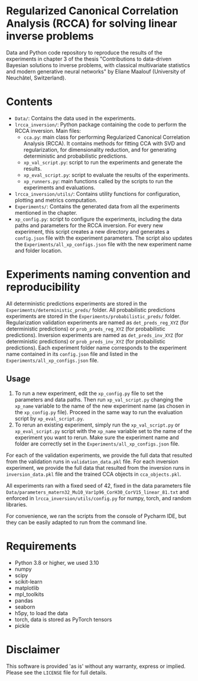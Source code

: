 # Regularized Canonical Correlation Analysis (RCCA) for solving linear inverse problems

Data and Python code repository to reproduce the results of the experiments in chapter 3 of the thesis 
"Contributions to data-driven Bayesian solutions to inverse problems, with classical multivariate statistics and modern
generative neural networks" by Eliane Maalouf (University of Neuchâtel, Switzerland).

# Contents
- `Data/`: Contains the data used in the experiments.
- `lrcca_inversion/`: Python package containing the code to perform the RCCA inversion.
Main files:
  - `cca.py`: main class for performing Regularized Canonical Correlation Analysis (RCCA). 
    It contains methods for fitting CCA with SVD and regularization, for dimensionality reduction,
    and for generating deterministic and probabilistic predictions.
  - `xp_val_script.py`: script to run the experiments and generate the results.
  - `xp_eval_script.py`: script to evaluate the results of the experiments.
  - `xp_runners.py`: main functions called by the scripts to run the experiments and evaluations.
- `lrcca_inversion/utils/`: Contains utility functions for configuration, plotting and metrics computation.
- `Experiments/`: Contains the generated data from all the experiments mentioned in the chapter. 
- `xp_config.py`: script to configure the experiments, including the data paths and parameters for the RCCA inversion.
For every new experiment, this script creates a new directory and generates a `config.json` file with the experiment 
parameters. The script also updates the `Experiments/all_xp_configs.json` file with the new experiment name and folder 
location.

# Experiments naming convention and reproducibility
All deterministic predictions experiments are stored in the `Experiments/deterministic_preds/` folder. 
All probabilistic predictions experiments are stored in the `Experiments/probabilistic_preds/` folder.
Regularization validation experiments are named as `det_preds_reg_XYZ` (for deterministic predictions) or `prob_preds_reg_XYZ` 
(for probabilistic predictions). Inversion experiments are named as `det_preds_inv_XYZ` (for deterministic predictions) 
or `prob_preds_inv_XYZ` (for probabilistic predictions). Each experiment folder name corresponds to the experiment
name contained in its `config.json` file and listed in the `Experiments/all_xp_configs.json` file.
## Usage
1. To run a new experiment, edit the `xp_config.py` file to set the parameters and data paths. Then run 
   `xp_val_script.py` changing the `xp_name` variable to the name of the new experiment name 
    (as chosen in the `xp_config.py` file). Proceed in the same way to run the evaluation script by `xp_eval_script.py`.
2. To rerun an existing experiment, simply run the `xp_val_script.py` or `xp_eval_script.py` script with the 
   `xp_name` variable set to the name of the experiment you want to rerun. Make sure the experiment name and folder
    are correctly set in the `Experiments/all_xp_configs.json` file. 

For each of the validation experiments, we provide the full data that resulted from the validation runs in 
`validation_data.pkl` file. For each inversion experiment, we provide the full data that resulted from the 
inversion runs in `inversion_data.pkl` file and the trained CCA objects in `cca_objects.pkl`.

All experiments ran with a fixed seed of 42, fixed in the data parameters file 
`Data/parameters_matern32_Mu10_Var1p96_CorH30_CorV15_linear_81.txt` and enforced in `lrcca_inversion/utils/config.py` 
for numpy, torch, and random libraries.  

For convenience, we ran the scripts from the console of Pycharm IDE, but they can be easily adapted to run 
from the command line. 

# Requirements
- Python 3.8 or higher, we used 3.10 
- numpy 
- scipy 
- scikit-learn
- matplotlib
- mpl_toolkits
- pandas
- seaborn
- h5py, to load the data
- torch, data is stored as PyTorch tensors
- pickle

# Disclaimer 
This software is provided 'as is' without any warranty, express or implied. 
Please see the `LICENSE` file for full details.




